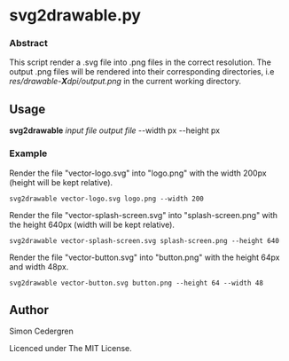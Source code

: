 # svg2drawable.py
### Abstract
This script render a .svg file into .png files in the correct resolution.
The output .png files will be rendered into their corresponding directories, i.e
*res/drawable-**X**dpi/output.png* in the current working directory.

## Usage
**svg2drawable** *input file* *output file* --width px --height px

### Example
Render the file "vector-logo.svg" into "logo.png" with the width 200px (height will be kept relative).
```
svg2drawable vector-logo.svg logo.png --width 200 
```
Render the file "vector-splash-screen.svg" into "splash-screen.png" with the height 640px (width will be kept relative).
```
svg2drawable vector-splash-screen.svg splash-screen.png --height 640 
```
Render the file "vector-button.svg" into "button.png" with the height 64px and width 48px.
```
svg2drawable vector-button.svg button.png --height 64 --width 48
```
## Author
Simon Cedergren <dev at onyktert.nu>

Licenced under The MIT License.
